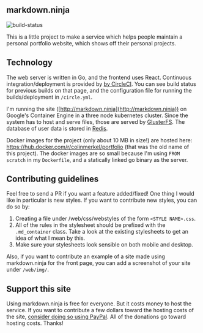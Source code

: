 ## markdown.ninja

![build-status](https://circleci.com/gh/colin353/markdown.ninja.png?style=shield)

This is a little project to make a service which helps people maintain
a personal portfolio website, which shows off their personal projects.

## Technology

The web server is written in Go, and the frontend uses React. Continuous integration/deployment
is provided by [by CircleCI](https://circleci.com/gh/colin353/markdown.ninja). You can see build status for previous builds on that page, and the configuration file for running the builds/deployment in `/circle.yml`.

I'm running the site ([http://markdown.ninja](http://markdown.ninja)) on Google's Container Engine in a three node kubernetes cluster. Since the system has to host and serve files, those are served by [GlusterFS](https://www.gluster.org/). The database of user data is stored in [Redis](https://redis.io/).

Docker images for the project (only about 10 MB in size!) are hosted here: https://hub.docker.com/r/colinmerkel/portfolio (that was the old name of this project). The docker images are so small because I'm using `FROM scratch` in my `Dockerfile`, and a statically linked go binary as the server.

## Contributing guidelines

Feel free to send a PR if you want a feature added/fixed! One thing I would like in
particular is new styles. If you want to contribute new styles, you can do so by:

1. Creating a file under /web/css/webstyles of the form `<STYLE NAME>.css`.
2. All of the rules in the stylesheet should be prefixed with the `.md_container` class. Take a look at the existing stylesheets to get an idea of what I mean by this.
3. Make sure your stylesheets look sensible on both mobile and desktop. 

Also, if you want to contribute an example of a site made using markdown.ninja for the front page,
you can add a screenshot of your site under `/web/img/`.

## Support this site

Using markdown.ninja is free for everyone. But it costs money to host the service. If you want to
contribute a few dollars toward the hosting costs of the site, [consider doing so using PayPal](https://www.paypal.me/markdownninja). All of the donations go toward hosting costs. Thanks!
